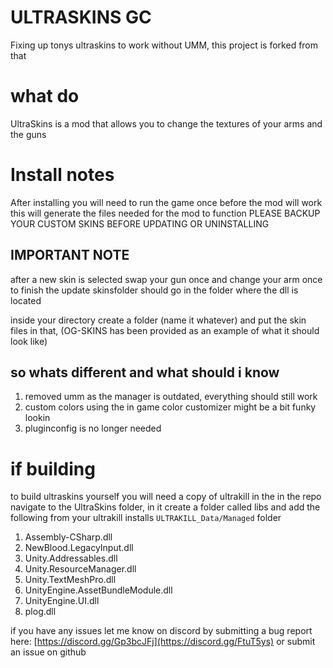 # ULTRASKINS GC
Fixing up tonys ultraskins to work without UMM, this project is forked from that

# what do
UltraSkins is a mod that allows you to change the textures of your arms and the guns

# Install notes 
After installing you will need to run the game once before the mod will work
this will generate the files needed for the mod to function
PLEASE BACKUP YOUR CUSTOM SKINS BEFORE UPDATING OR UNINSTALLING

## IMPORTANT NOTE
after a new skin is selected swap your gun once and change your arm once to finish the update
skinsfolder should go in the folder where the dll is located

inside your directory create a folder (name it whatever) and put the skin files in that, (OG-SKINS has been provided as an example of what it should look like)

## so whats different and what should i know
1. removed umm as the manager is outdated, everything should still work
2. custom colors using the in game color customizer might be a bit funky lookin
3. pluginconfig is no longer needed

# if building
to build ultraskins yourself you will need a copy of ultrakill
in the in the repo navigate to the UltraSkins folder, in it create a folder called libs and add the following from your ultrakill installs ```ULTRAKILL_Data/Managed``` folder
1. Assembly-CSharp.dll
2. NewBlood.LegacyInput.dll
3. Unity.Addressables.dll
4. Unity.ResourceManager.dll
5. Unity.TextMeshPro.dll
6. UnityEngine.AssetBundleModule.dll
7. UnityEngine.UI.dll
8. plog.dll

if you have any issues let me know on discord by submitting a bug report here: [https://discord.gg/Gp3bcJFj](https://discord.gg/FtuT5ys)
or submit an issue on github
